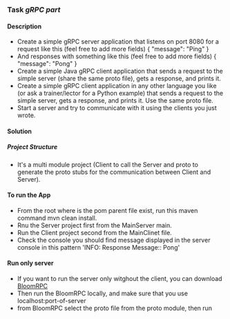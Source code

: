 ### Task ***gRPC part*** 
#### Description

* Create a simple gRPC server application that listens on port 8080 for a request like this (feel free to add more fields)
 { "message": "Ping" }
* And responses with something like this (feel free to add more fields)
 { "message": "Pong" }
* Create a simple Java gRPC client application that sends a request to the simple server (share the same proto file), gets a response, and prints it.
* Create a simple gRPC client application in any other language you like (or ask a trainer/lector for a Python example) that sends a request to the simple server,  gets a response, and prints it. Use the same proto file.
* Start a server and try to communicate with it using the clients you just wrote.

#### Solution
##### Project Structure
  * It's a multi module project (Client to call the Server and proto to generate the proto stubs for the communication between Client and Server).

#### To run the App
   * From the root where is the pom parent file exist, run this maven command mvn clean install.
   * Rnu the Server project first from the MainServer main.
   * Run the Client project second from the MainClinet file.
   * Check the console you should find message displayed in the server console in this pattern 'INFO: Response Message:: Pong'
#### Run only server
   * If you want to run the server only witghout the client,  you can download [BloomRPC](https://github.com/bloomrpc/bloomrpc/releases)
   * Then run the BloomRPC locally, and make sure that you use localhost:port-of-server
   * from BloomRPC select the proto file from the proto module, then run
   
   

  
